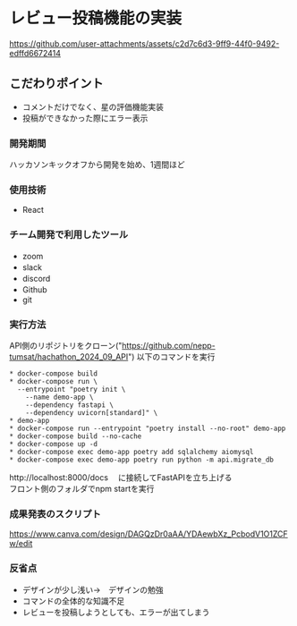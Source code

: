 # レビュー投稿機能の実装
https://github.com/user-attachments/assets/c2d7c6d3-9ff9-44f0-9492-edffd6672414

## こだわりポイント
* コメントだけでなく、星の評価機能実装　　　　　　　　　　　　　　　　　　　　　　　　　　　　　　　　　　
* 投稿ができなかった際にエラー表示

### 開発期間
ハッカソンキックオフから開発を始め、1週間ほど

### 使用技術
* React

### チーム開発で利用したツール
* zoom　　　　　　　　　　　　　　　　　　　　　　
* slack　　　　　　　　　　　　　　　　　　　　　　　　　　　　　　　　　　　　　　　　　　　　　　　　　　　　　　　　　　　　　　
* discord　　　　　　　　　　　　　　　　　　　　　　　　　　　　　　　　　　　　　　　　　　　　　　　　　　　　　　　　　　
* Github　　　　　　　　　　　　　　　　　　　　　　　　　　　　　　　　　　　　　　　　　　　　　　　　　　　　　　　　　　　　　
* git

### 実行方法
API側のリポジトリをクローン("https://github.com/nepp-tumsat/hachathon_2024_09_API")
以下のコマンドを実行
```
* docker-compose build
* docker-compose run \
  --entrypoint "poetry init \
    --name demo-app \
    --dependency fastapi \
    --dependency uvicorn[standard]" \
* demo-app
* docker-compose run --entrypoint "poetry install --no-root" demo-app
* docker-compose build --no-cache
* docker-compose up -d 
* docker-compose exec demo-app poetry add sqlalchemy aiomysql
* docker-compose exec demo-app poetry run python -m api.migrate_db
```
http://localhost:8000/docs　
に接続してFastAPIを立ち上げる<br>
フロント側のフォルダでnpm startを実行


### 成果発表のスクリプト

https://www.canva.com/design/DAGQzDr0aAA/YDAewbXz_PcbodV1O1ZCFw/edit

### 反省点
* デザインが少し浅い→　デザインの勉強　　　　　　　　　　　　　　　　　　　　　　　　　　　　　　　　　　　　　　　　　　　　　　　　　　　　　　　　　　　　　　　　　　　　　　　　　　　　　　　　　　　
* コマンドの全体的な知識不足　　　　
* レビューを投稿しようとしても、エラーが出てしまう

